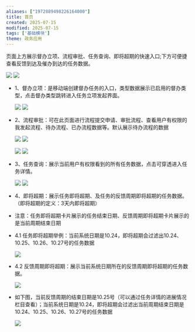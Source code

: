 ```yaml
---
aliases: ["1972889498226164000"]
title: 首页
created: 2025-07-15
modified: 2025-07-15
tags: ['基础模块']
theme: 政务应用
---
```


页面上方展示督办立项、流程审批、任务查询、即将超期的快速入口;下方可便捷查看反馈到达及催办到达的任务数据。

![](71bdb5870740d7f3510eb4242b951f83.jpg) ![](8f8431ba26c1f97ec1c5f3f7a4c6c3e8.jpg)

- 1、督办立项：是移动端创建督办任务的入口，类型数据展示已启用的督办类型，点击督办类型跳转进入任务立项发起界面。

  ![](26c1f0b3532891bfed3e1f872aaba882.jpg) ![](c47bb08ec39dca55b910f244c43c9339.jpg)

- 2、流程审批：可在此页面进行流程提交申请、审批流程、查看用户有权限的我发起流程、待办流程、已办流程数据等。默认展示待办流程的数据

  ![](cf7c224eb8ad89246b3cbbea40b1518d.jpg) ![](fb5d3ebc1c975fdc531ac91b3e849b77.jpg)

  ![](38309a12f914d74a301290a6ef2758df.jpg) ![](3061ecdbd4c68cf5c05276a90eb77381.jpg)

- 3、任务查询：展示当前用户有权限看到的所有任务数据，点击可穿透进入任务详情。

  ![](05af8300abd34a43d30b1fb68eb3b767.jpg) ![](7fe2bec875b177165940cfbf4e7dfda9.jpg)

- 4、即将超期：展示任务即将超期、及任务的反馈周期即将超期的任务数据。（即将超期的定义：3天内即将超期）
- 注意：任务即将超期卡片展示的任务结束日期、反馈周期即将超期卡片展示的是当前周期结束日期

- 4.1 任务即将超期举例：当前系统日期是10.24，即将超期会过滤出10.24、10.25、10.26、10.27号的任务数据

  ![](bf742a41a5bc2531ef63ea4e4c09c802.jpg)

- 4.2 反馈周期即将超期：展示当前系统日期所在的反馈周期即将超期的任务数据。

  ![](978f0581d3aea650bef6bebef279ae67.jpg)

- 如下图，当前反馈周期的结束日期是10.25号（可以通过任务详情的进展情况栏目查看）；当前系统日期是10.24，即将超期会过滤出当前周期结束日期是10.24、10.25、10.26、10.27号的任务数据

  ![](fa6db49efc98b7115b92a36fd775db47.jpg)